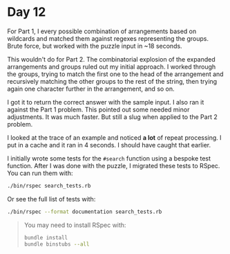 # Day 12

For Part 1, I every possible combination of arrangements based on wildcards and
matched them against regexes representing the groups.  Brute force, but worked
with the puzzle input in ~18 seconds.

This wouldn't do for Part 2.  The combinatorial explosion of the expanded
arrangements and groups ruled out my initial approach.  I worked through the
groups, trying to match the first one to the head of the arrangement and
recursively matching the other groups to the rest of the string, then trying
again one character further in the arrangement, and so on.

I got it to return the correct answer with the sample input.  I also ran it
against the Part 1 problem.  This pointed out some needed minor adjustments.  It
was much faster.  But still a slug when applied to the Part 2 problem.

I looked at the trace of an example and noticed **a lot** of repeat processing.
I put in a cache and it ran in 4 seconds.  I should have caught that earlier.

I initially wrote some tests for the `#search` function using a bespoke test
function.  After I was done with the puzzle, I migrated these tests to RSpec.
You can run them with:

```bash
./bin/rspec search_tests.rb
```

Or see the full list of tests with:

```bash
./bin/rspec --format documentation search_tests.rb
```

> You may need to install RSpec with:
> 
> ```bash
> bundle install
> bundle binstubs --all
> ```
